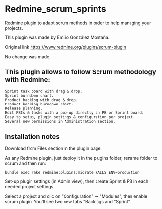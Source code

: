 # Redmine_scrum_sprints
Redmine plugin to adapt scrum methods in order to help managing your projects.

This plugin was made by Emilio González Montaña.

Original link https://www.redmine.org/plugins/scrum-plugin

No change was made.




## This plugin allows to follow Scrum methodology with Redmine:

    Sprint task board with drag & drop.
    Sprint burndown chart.
    Product backlog with drag & drop.
    Product backlog burndown chart.
    Release planning.
    Edit PBIs & tasks with a pop-up directly in PB or Sprint board.
    Easy to setup, plugin settings & configuration per project.
    Several new permissions in Administration section.

	
## Installation notes

Download from Files section in the plugin page.

As any Redmine plugin, just deploy it in the plugins folder, rename folder to scrum and then run:

`bundle exec rake redmine:plugins:migrate RAILS_ENV=production`

Set-up plugin settings (in Admin view), then create Sprint & PB in each needed project settings.

Select a project and clic on "Configuration" → "Modules", then enable scrum plugin. You'll see two new tabs "Backlogs and "Sprint".